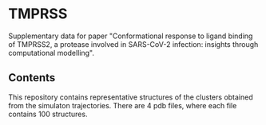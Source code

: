 # TMPRSS
Supplementary data for paper "Conformational response to ligand binding of TMPRSS2, a protease involved in SARS-CoV-2 infection: insights through computational modelling".

## Contents
This repository contains representative structures of the clusters obtained from the simulaton trajectories. There are 4 pdb files, where each file contains 100 structures.
